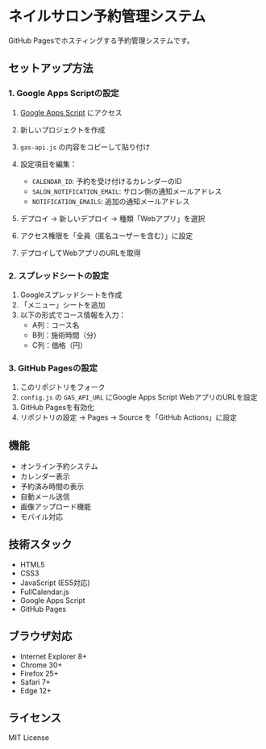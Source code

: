 # ネイルサロン予約管理システム

GitHub Pagesでホスティングする予約管理システムです。

## セットアップ方法

### 1. Google Apps Scriptの設定

1. [Google Apps Script](https://script.google.com/) にアクセス
2. 新しいプロジェクトを作成
3. `gas-api.js` の内容をコピーして貼り付け
4. 設定項目を編集：
   - `CALENDAR_ID`: 予約を受け付けるカレンダーのID
   - `SALON_NOTIFICATION_EMAIL`: サロン側の通知メールアドレス
   - `NOTIFICATION_EMAILS`: 追加の通知メールアドレス

5. デプロイ → 新しいデプロイ → 種類「Webアプリ」を選択
6. アクセス権限を「全員（匿名ユーザーを含む）」に設定
7. デプロイしてWebアプリのURLを取得

### 2. スプレッドシートの設定

1. Googleスプレッドシートを作成
2. 「メニュー」シートを追加
3. 以下の形式でコース情報を入力：
   - A列：コース名
   - B列：施術時間（分）
   - C列：価格（円）

### 3. GitHub Pagesの設定

1. このリポジトリをフォーク
2. `config.js` の `GAS_API_URL` にGoogle Apps Script WebアプリのURLを設定
3. GitHub Pagesを有効化
4. リポジトリの設定 → Pages → Source を「GitHub Actions」に設定

## 機能

- オンライン予約システム
- カレンダー表示
- 予約済み時間の表示
- 自動メール送信
- 画像アップロード機能
- モバイル対応

## 技術スタック

- HTML5
- CSS3
- JavaScript (ES5対応)
- FullCalendar.js
- Google Apps Script
- GitHub Pages

## ブラウザ対応

- Internet Explorer 8+
- Chrome 30+
- Firefox 25+
- Safari 7+
- Edge 12+

## ライセンス

MIT License